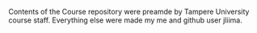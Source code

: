Contents of the Course repository were preamde by Tampere University course staff. Everything else were made my me and github user jliima.

